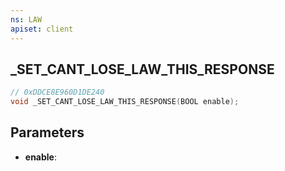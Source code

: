 ```yaml
---
ns: LAW
apiset: client
---
```

## _SET_CANT_LOSE_LAW_THIS_RESPONSE

```c
// 0xDDCE8E960D1DE240
void _SET_CANT_LOSE_LAW_THIS_RESPONSE(BOOL enable);
```


## Parameters
* **enable**:



